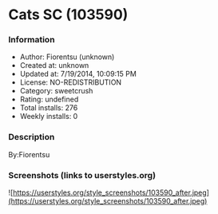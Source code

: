 # Cats SC (103590)

### Information
- Author: Fiorentsu (unknown)
- Created at: unknown
- Updated at: 7/19/2014, 10:09:15 PM
- License: NO-REDISTRIBUTION
- Category: sweetcrush
- Rating: undefined
- Total installs: 276
- Weekly installs: 0


### Description
By:Fiorentsu


### Screenshots (links to userstyles.org)
![https://userstyles.org/style_screenshots/103590_after.jpeg](https://userstyles.org/style_screenshots/103590_after.jpeg)


